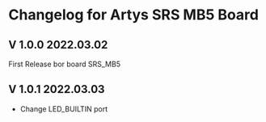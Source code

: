 # Changelog for Artys SRS MB5 Board
## V 1.0.0 2022.03.02

First Release bor board SRS_MB5

[^1]: This is the first footnote.derived from Adafruit Trinket M0

## V 1.0.1 2022.03.03

* Change LED_BUILTIN port


[^note]:
    Named footnotes will still render with numbers instead of the text but allow easier identification and linking.  
    This footnote also has been made with a different syntax using 4 spaces for new lines.
